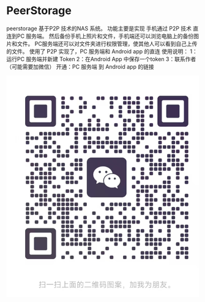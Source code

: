 # PeerStorage
peerstorage 基于P2P 技术的NAS 系统。
功能主要是实现 手机通过 P2P 技术 直连到PC 服务端。
然后备份手机上照片和文件，手机端还可以浏览电脑上的备份图片和文件。
PC服务端还可以对文件夹进行权限管理，使其他人可以看到自己上传的文件。
使用了 P2P 实现了，PC 服务端和 Android app 的直连
使用说明：
    1：运行PC 服务端并新建 Token
    2：在Android App 中保存一个token
    3：联系作者（可能需要加微信） 开通：PC 服务端 到 Android app 的链接

![微信二维码](wechat-erweiman.jpg?w=200&h=150)
